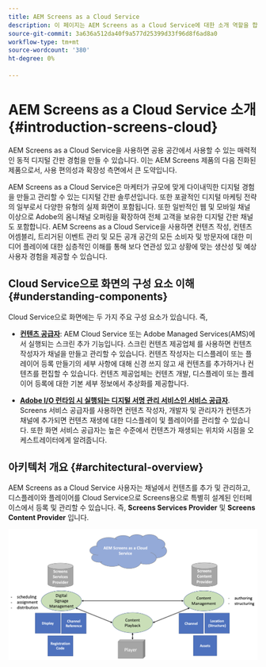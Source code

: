 ```yaml
---
title: AEM Screens as a Cloud Service
description: 이 페이지는 AEM Screens as a Cloud Service에 대한 소개 역할을 합니다.
source-git-commit: 3a636a512da40f9a577d25399d33f96d8f6ad8a0
workflow-type: tm+mt
source-wordcount: '380'
ht-degree: 0%

---
```



# AEM Screens as a Cloud Service 소개 {#introduction-screens-cloud}

AEM Screens as a Cloud Service을 사용하면 공용 공간에서 사용할 수 있는 매력적인 동적 디지털 간판 경험을 만들 수 있습니다. 이는 AEM Screens 제품의 다음 진화된 제품으로서, 사용 편의성과 확장성 측면에서 큰 도약입니다.

AEM Screens as a Cloud Service은 마케터가 규모에 맞게 다이내믹한 디지털 경험을 만들고 관리할 수 있는 디지털 간판 솔루션입니다. 또한 포괄적인 디지털 마케팅 전략의 일부로서 다양한 유형의 실제 화면이 포함됩니다. 또한 일반적인 웹 및 모바일 채널 이상으로 Adobe의 옴니채널 오퍼링을 확장하여 전체 고객을 보유한 디지털 간판 채널도 포함합니다. AEM Screens as a Cloud Service을 사용하면 컨텐츠 작성, 컨텐츠 어셈블리, 트리거된 이벤트 관리 및 모든 공개 공간의 모든 소비자 및 방문자에 대한 미디어 플레이에 대한 심층적인 이해를 통해 보다 연관성 있고 상황에 맞는 생산성 및 예상 사용자 경험을 제공할 수 있습니다.

## Cloud Service으로 화면의 구성 요소 이해 {#understanding-components}

Cloud Service으로 화면에는 두 가지 주요 구성 요소가 있습니다. 즉,

* **[컨텐츠 공급자](https://experienceleague.adobe.com/docs/experience-manager-cloud-service/screens-as-cloud-service/configure-screens-cloud/using-screens-content-provider.html?lang=en)**: AEM Cloud Service 또는 Adobe Managed Services(AMS)에서 실행되는 스크린 추가 기능입니다. 스크린 컨텐츠 제공업체 를 사용하면 컨텐츠 작성자가 채널을 만들고 관리할 수 있습니다. 컨텐츠 작성자는 디스플레이 또는 플레이어 등록 만들기의 세부 사항에 대해 신경 쓰지 않고 새 컨텐츠를 추가하거나 컨텐츠를 편집할 수 있습니다. 컨텐츠 제공업체는 컨텐츠 개발, 디스플레이 또는 플레이어 등록에 대한 기본 세부 정보에서 추상화를 제공합니다.

* **[Adobe I/O 런타임 시 실행되는 디지털 서명 관리 서비스인 서비스 공급자](https://experienceleague.adobe.com/docs/experience-manager-cloud-service/screens-as-cloud-service/configure-screens-cloud/navigating-to-screens-services-provider.html?lang=en)**. Screens 서비스 공급자를 사용하면 컨텐츠 작성자, 개발자 및 관리자가 컨텐츠가 채널에 추가되면 컨텐츠 재생에 대한 디스플레이 및 플레이어를 관리할 수 있습니다. 또한 화면 서비스 공급자는 높은 수준에서 컨텐츠가 재생되는 위치와 시점을 오케스트레이터에게 알려줍니다.


## 아키텍처 개요 {#architectural-overview}

AEM Screens as a Cloud Service 사용자는 채널에서 컨텐츠를 추가 및 관리하고, 디스플레이와 플레이어를 Cloud Service으로 Screens용으로 특별히 설계된 인터페이스에서 등록 및 관리할 수 있습니다. 즉, **Screens Services Provider** 및 **Screens Content Provider** 입니다.

![이미지](/help/screens-cloud/assets/architecture-screenscloud.png)

